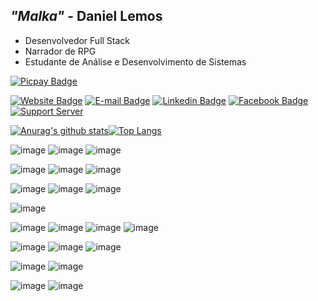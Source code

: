 ## *"Malka"* - Daniel Lemos 

- Desenvolvedor Full Stack
- Narrador de RPG
- Estudante de Análise e Desenvolvimento de Sistemas

[![Picpay Badge](https://img.shields.io/badge/-Buy%20Me%20a%20Coffee-21C25E?style=flat-square&logo=picpay&logoColor=white&link=https://picpay.me/malka)](https://picpay.me/malka/)


[![Website Badge](https://img.shields.io/badge/-Website-8B4513?style=flat-square&logo=xxxxxxx&logoColor=white&link=https://danlemos.com.br/)](https://danlemos.com.br/)
[![E-mail Badge](https://img.shields.io/badge/-Email-0078D4?style=flat-square&logo=microsoft-outlook&logoColor=white&link=mailto:contato@arthurvasconcellos.com)](mailto:contatolemos@hotmail.com)
[![Linkedin Badge](https://img.shields.io/badge/-Linkedin-0077B5?style=flat-square&logo=Linkedin&logoColor=white&link=https://www.linkedin.com/in/contatolemos/)](https://www.linkedin.com/in/contatolemos/)
[![Facebook Badge](https://img.shields.io/badge/-Facebook-1877F2?style=flat-square&logo=Facebook&logoColor=white&link=https://www.facebook.com/contatolemos)](https://www.facebook.com/contatolemos)
[![Support Server](https://img.shields.io/discord/591914197219016707.svg?label=ComuniDice&logo=Discord&logoColor=ffffff&color=7389D8&labelColor=6A7EC2)](https://discord.gg/NbDX2D7q3p)


[![Anurag's github stats](https://github-readme-stats.vercel.app/api?username=danielmalka&theme=monokai&show_icons=true&count_private=true&locale=pt-BR)](https://github.com/anuraghazra/github-readme-stats)[![Top Langs](https://github-readme-stats.vercel.app/api/top-langs/?username=danielmalka)](https://github.com/danielmalka)

![image](https://img.shields.io/badge/Docker-2496ED?style=for-the-badge&logo=docker&logoColor=61DAFB)
![image](https://img.shields.io/badge/PhpStorm-000000?style=for-the-badge&logo=phpstorm&logoColor=white)
![image](https://img.shields.io/badge/VSCode-007ACC?style=for-the-badge&logo=visual-studio-code&logoColor=white)

![image](https://img.shields.io/badge/MySQL-00000F?style=for-the-badge&logo=mysql&logoColor=white)
![image](https://img.shields.io/badge/PostgreSQL-316192?style=for-the-badge&logo=postgresql&logoColor=white)
![image](https://img.shields.io/badge/MongoDB-4EA94B?style=for-the-badge&logo=mongodb&logoColor=white)

![image](https://img.shields.io/badge/PHP-777BB4?style=for-the-badge&logo=php&logoColor=white)
![image](https://img.shields.io/badge/Laravel-FF2D20?style=for-the-badge&logo=laravel&logoColor=white)
![image](https://img.shields.io/badge/Lumen-E74430?style=for-the-badge&logo=lumen&logoColor=white)

![image](https://img.shields.io/badge/Go-00ADD8?style=for-the-badge&logo=go&logoColor=white)

![image](https://img.shields.io/badge/Javascript-F7DF1E?style=for-the-badge&logo=javascript&logoColor=black)
![image](https://img.shields.io/badge/Next.js-000000?style=for-the-badge&logo=next.js&logoColor=white)
![image](https://img.shields.io/badge/React-20232A?style=for-the-badge&logo=react&logoColor=61DAFB)
![image](https://img.shields.io/badge/TypeScript-007ACC?style=for-the-badge&logo=typescript&logoColor=white)

![image](https://img.shields.io/badge/Kotlin-0095D5?style=for-the-badge&logo=Kotlin&logoColor=white)
![image](https://img.shields.io/badge/Ionic-3880FF?style=for-the-badge&logo=ionic&logoColor=white)
![image](https://img.shields.io/badge/Flutter-02569B?style=for-the-badge&logo=flutter&logoColor=white)

![image](https://img.shields.io/badge/Python-14354C?style=for-the-badge&logo=python&logoColor=white)
![image](https://img.shields.io/badge/Spring-6DB33F?style=for-the-badge&logo=spring&logoColor=white)

![image](https://img.shields.io/badge/Tailwind_CSS-38B2AC?style=for-the-badge&logo=tailwind-css&logoColor=white)
![image](https://img.shields.io/badge/Markdown-000000?style=for-the-badge&logo=markdown&logoColor=white)
